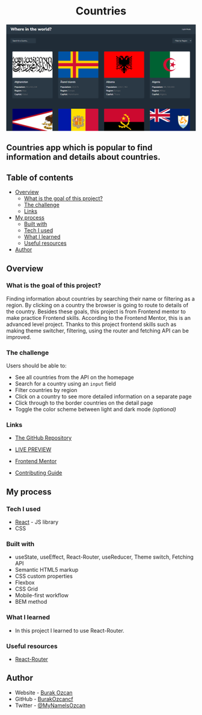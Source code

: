<h1 align="center">Countries</h1>
<img src=./public/Countries.PNG>
<h2>Countries app which is popular to find information and details about countries.</h2>

## Table of contents

- [Overview](#overview)
  - [What is the goal of this project?](#what-is-the-goal-of-this-project)
  - [The challenge](#the-challenge)
  - [Links](#links)
- [My process](#my-process)
  - [Built with](#built-with)
  - [Tech I used](#tech-i-used)
  - [What I learned](#what-i-learned)
  - [Useful resources](#useful-resources)
- [Author](#author)

## Overview

### What is the goal of this project?

Finding information about countries by searching their name or filtering as a region. By clicking on a country the browser is going to route to details of the country. Besides these goals, this project is from Frontend mentor to make practice Frontend skills. According to the Frontend Mentor, this is an advanced level project. Thanks to this project frontend skills such as making theme switcher, filtering, using the router and fetching API can be improved.

### The challenge

Users should be able to:

- See all countries from the API on the homepage
- Search for a country using an `input` field
- Filter countries by region
- Click on a country to see more detailed information on a separate page
- Click through to the border countries on the detail page
- Toggle the color scheme between light and dark mode _(optional)_

### Links

- [The GitHub Repository](https://github.com/BurakOzcancf/Counrtries)

- [LIVE PREVIEW](https://countriesburak.netlify.app/)

- [Frontend Mentor](https://www.frontendmentor.io/)

- [Contributing Guide](https://docs.github.com/en/communities/setting-up-your-project-for-healthy-contributions/setting-guidelines-for-repository-contributors)

## My process

### Tech I used

- [React](https://reactjs.org/) - JS library
- CSS

### Built with

- useState, useEffect, React-Router, useReducer, Theme switch, Fetching API
- Semantic HTML5 markup
- CSS custom properties
- Flexbox
- CSS Grid
- Mobile-first workflow
- BEM method

### What I learned

- In this project I learned to use React-Router.

### Useful resources

- [React-Router](https://reactrouter.com/)

## Author

- Website - [Burak Ozcan](https://burakozcan.netlify.app/)
- GitHub - [BurakOzcancf](https://github.com/BurakOzcancf/Counrtries)
- Twitter - [@MyNameIsOzcan](https://twitter.com/MyNameIsOzcan)
